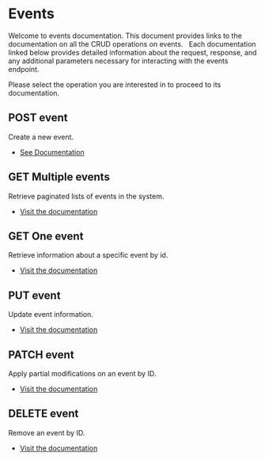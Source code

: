 # Events 
Welcome to events documentation. This document provides links to the documentation on all the CRUD operations on events.
 
Each documentation linked below provides detailed information about the request, response, and any additional parameters necessary for interacting with the events endpoint.

Please select the operation you are interested in to proceed to its documentation.

## POST event
Create a new event.
- [See Documentation](./docs/post.md)

## GET Multiple events
Retrieve paginated lists of events in the system.
- [Visit the documentation](./docs/get.md)

## GET One event
Retrieve information about a specific event by id.
- [Visit the documentation](./docs/[id]/get.md)

## PUT event
Update event information.
- [Visit the documentation](./docs/[id]/put.md)

## PATCH event
Apply partial modifications on an event by ID.
- [Visit the documentation](./docs/[id]/patch.md)

## DELETE event
Remove an event by ID.
- [Visit the documentation](./docs/[id]/delete.md)
